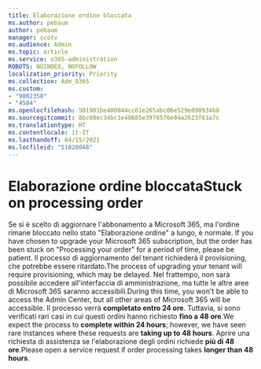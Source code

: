```yaml
---
title: Elaborazione ordine bloccata
ms.author: pebaum
author: pebaum
manager: scotv
ms.audience: Admin
ms.topic: article
ms.service: o365-administration
ROBOTS: NOINDEX, NOFOLLOW
localization_priority: Priority
ms.collection: Adm_O365
ms.custom:
- "9002358"
- "4584"
ms.openlocfilehash: 501901be400844cc61e265abc06e529e090934b8
ms.sourcegitcommit: 8bc60ec34bc1e40685e3976576e04a2623f63a7c
ms.translationtype: HT
ms.contentlocale: it-IT
ms.lasthandoff: 04/15/2021
ms.locfileid: "51828048"
---
```

# <a name="stuck-on-processing-order"></a><span data-ttu-id="ae5d7-102">Elaborazione ordine bloccata</span><span class="sxs-lookup"><span data-stu-id="ae5d7-102">Stuck on processing order</span></span>

<span data-ttu-id="ae5d7-103">Se si è scelto di aggiornare l'abbonamento a Microsoft 365, ma l'ordine rimane bloccato nello stato "Elaborazione ordine" a lungo, è normale. </span><span class="sxs-lookup"><span data-stu-id="ae5d7-103">If you have chosen to upgrade your Microsoft 365 subscription, but the order has been stuck on "Processing your order" for a period of time, please be patient.</span></span> <span data-ttu-id="ae5d7-104">Il processo di aggiornamento del tenant richiederà il provisioning, che potrebbe essere ritardato.</span><span class="sxs-lookup"><span data-stu-id="ae5d7-104">The process of upgrading your tenant will require provisioning, which may be delayed.</span></span> <span data-ttu-id="ae5d7-105">Nel frattempo, non sarà possibile accedere all'interfaccia di amministrazione, ma tutte le altre aree di Microsoft 365 saranno accessibili.</span><span class="sxs-lookup"><span data-stu-id="ae5d7-105">During this time, you won't be able to access the Admin Center, but all other areas of Microsoft 365 will be accessible.</span></span> <span data-ttu-id="ae5d7-106">Il processo verrà **completato entro 24 ore**. Tuttavia, si sono verificati rari casi in cui questi ordini hanno richiesto **fino a 48 ore**.</span><span class="sxs-lookup"><span data-stu-id="ae5d7-106">We expect the process to **complete within 24 hours**; however, we have seen rare instances where these requests are **taking up to 48 hours**.</span></span> <span data-ttu-id="ae5d7-107">Aprire una richiesta di assistenza se l'elaborazione degli ordini richiede **più di 48 ore**.</span><span class="sxs-lookup"><span data-stu-id="ae5d7-107">Please open a service request if order processing takes **longer than 48 hours**.</span></span>
